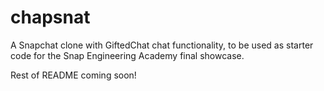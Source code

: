 # chapsnat

A Snapchat clone with GiftedChat chat functionality, to be used as starter code for the Snap Engineering Academy final showcase. 

Rest of README coming soon! 
